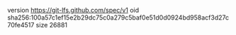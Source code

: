 version https://git-lfs.github.com/spec/v1
oid sha256:100a57c1ef15e2b29dc75c0a279c5baf0e51d0d0924bd958acf3d27c70fe4517
size 26881
